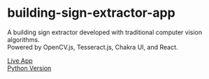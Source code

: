 # building-sign-extractor-app
A building sign extractor developed with traditional computer vision algorithms.<br />
Powered by OpenCV.js, Tesseract.js, Chakra UI, and React.

[Live App](https://jsun-dev.github.io/building-sign-extractor-app/)<br />
[Python Version](https://github.com/jsun-dev/building-sign-extractor)
